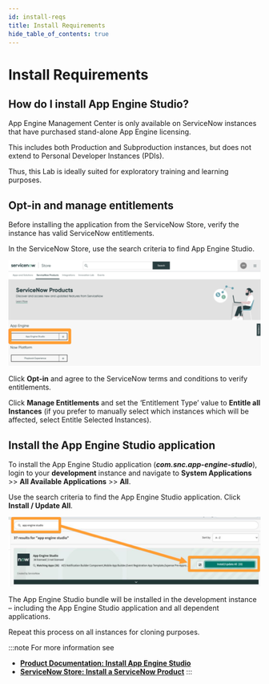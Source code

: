 ```yaml
---
id: install-reqs
title: Install Requirements
hide_table_of_contents: true
---
```


# Install Requirements

## How do I install App Engine Studio?

App Engine Management Center is only available on ServiceNow instances that have purchased stand-alone App Engine licensing. 

This includes both Production and Subproduction instances, but does not extend to Personal Developer Instances (PDIs). 

Thus, this Lab is ideally suited for exploratory training and learning purposes.

## Opt-in and manage entitlements

Before installing the application from the ServiceNow Store, verify the instance has valid ServiceNow entitlements.

In the ServiceNow Store, use the search criteria to find App Engine Studio.

![relative](/img/lab-aemc/2023-07-07-16-19-09.png)

Click **Opt-in** and agree to the ServiceNow terms and conditions to verify entitlements.

Click **Manage Entitlements** and set the ‘Entitlement Type’ value to **Entitle all Instances** (if you prefer to manually select which instances which will be affected, select Entitle Selected Instances).

## Install the App Engine Studio application

To install the App Engine Studio application (***com.snc.app-engine-studio***), login to your **development** instance and navigate to **System Applications** >> **All Available Applications** >> **All**.

Use the search criteria to find the App Engine Studio application. Click **Install / Update All**.

![relative](/img/lab-aemc/2023-07-07-16-19-46.png)

The App Engine Studio bundle will be installed in the development instance – including the App Engine Studio application and all dependent applications.

Repeat this process on all instances for cloning purposes.

:::note
For more information see 
- **[Product Documentation: Install App Engine Studio](https://docs.servicenow.com/csh?topicname=install-aes.html)** 
- **[ServiceNow Store: Install a ServiceNow Product](https://store.servicenow.com/%24appstore.do%23!/store/help?article=KB0030186)**
:::
